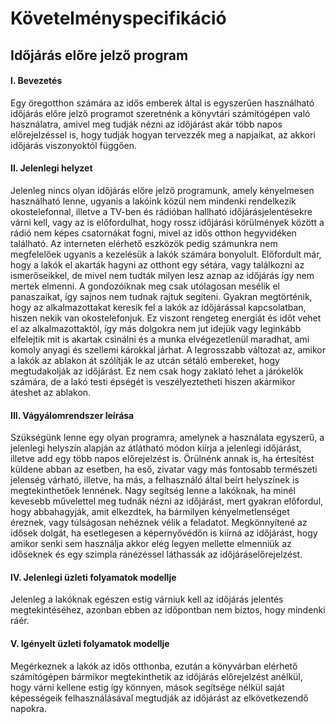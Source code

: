 # Követelményspecifikáció

Időjárás előre jelző program
------

#### I. Bevezetés

Egy öregotthon számára az idős emberek által is egyszerűen használható időjárás előre jelző programot szeretnénk a könyvtári számítógépen való használatra, amivel meg tudják nézni az időjárást akár több napos előrejelzéssel is, hogy tudják hogyan tervezzék meg a napjaikat, az akkori időjárás viszonyoktól függően.

#### II. Jelenlegi helyzet

Jelenleg nincs olyan időjárás előre jelző programunk, amely kényelmesen használható lenne, ugyanis a lakóink közül nem mindenki rendelkezik okostelefonnal, illetve a TV-ben és rádióban hallható időjárásjelentésekre várni kell, vagy az is előfordulhat, hogy rossz időjárási körülmények között a rádió nem képes csatornákat fogni, mivel az idős otthon hegyvidéken található. Az interneten elérhető eszközök pedig számunkra nem megfelelőek ugyanis a kezelésük a lakók számára bonyolult. Előfordult már, hogy a lakók el akarták hagyni az otthont egy sétára, vagy találkozni az ismerőseikkel, de mivel nem tudták milyen lesz aznap az időjárás így nem mertek elmenni. A gondozóiknak meg csak utólagosan mesélik el panaszaikat, így sajnos nem tudnak rajtuk segíteni. Gyakran megtörténik, hogy az alkalmazottakat keresik fel a lakók az időjárással kapcsolatban, hiszen nekik van okostelefonjuk. Ez viszont rengeteg energiát és időt vehet el az alkalmazottaktól, így más dolgokra nem jut idejük vagy leginkább elfelejtik mit is akartak csinálni és a munka elvégezetlenül maradhat, ami komoly anyagi és szellemi károkkal járhat.
A legrosszabb változat az, amikor a lakók az ablakon át szólítják le az utcán sétáló embereket, hogy megtudakolják az időjárást. Ez nem csak hogy zaklató lehet a járókelők számára, de a lakó testi épségét is veszélyeztetheti hiszen akármikor áteshet az ablakon.

#### III. Vágyálomrendszer leírása

Szükségünk lenne egy olyan programra, amelynek a használata egyszerű, a jelenlegi helyszín alapján az átlátható módon kiírja a jelenlegi időjárást, illetve add egy több napos előrejelzést is. Örülnénk annak is, ha értesítést küldene abban az esetben, ha eső, zivatar vagy más fontosabb természeti jelenség várható, illetve, ha más, a felhasználó által beírt helyszínek is megtekinthetőek lennének. Nagy segítség lenne a lakóknak, ha minél kevesebb művelettel meg tudnák nézni az időjárást, mert gyakran előfordul, hogy abbahagyják, amit elkezdtek, ha bármilyen kényelmetlenséget éreznek, vagy túlságosan nehéznek vélik a feladatot.
Megkönnyítené az idősek dolgát, ha esetlegesen a képernyővédőn is kiírná az időjárást, hogy amikor senki sem használja akkor elég legyen mellette elmenniük az időseknek és egy szimpla ránézéssel láthassák az időjáráselőrejelzést.

#### IV. Jelenlegi üzleti folyamatok modellje

Jelenleg a lakóknak egészen estig várniuk kell az időjárás jelentés megtekintéséhez, azonban ebben az időpontban nem biztos, hogy mindenki ráér.

#### V. Igényelt üzleti folyamatok modellje

Megérkeznek a lakók az idős otthonba, ezután a könyvárban elérhető számítógépen bármikor megtekinthetik az időjárás előrejelzést anélkül, hogy várni kellene estig így könnyen, mások segítsége nélkül saját képességeik felhasználásával megtudják az időjárást az elkövetkezendő napokra.
